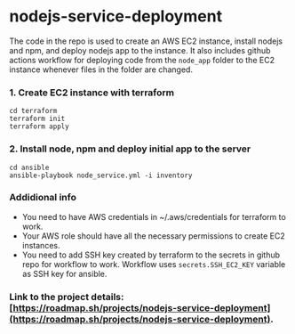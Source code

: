 # nodejs-service-deployment

The code in the repo is used to create an AWS EC2 instance,
install nodejs and npm, and deploy nodejs app to the instance.
It also includes github actions workflow for deploying code
from the ```node_app``` folder to the EC2 instance whenever files
in the folder are changed.


### 1. Create EC2 instance with terraform
  ```
  cd terraform
  terraform init
  terraform apply
  ```
### 2. Install node, npm and deploy initial app to the server
  ```
  cd ansible
  ansible-playbook node_service.yml -i inventory
  ```

### Addidional info

  - You need to have AWS credentials in ~/.aws/credentials for terraform to work.
  - Your AWS role should have all the necessary permissions to create EC2 instances.
  - You need to add SSH key created by terraform to the secrets in github repo for workflow to work.
  Workflow uses ```secrets.SSH_EC2_KEY``` variable as SSH key for ansible.


### Link to the project details: [https://roadmap.sh/projects/nodejs-service-deployment](https://roadmap.sh/projects/nodejs-service-deployment).